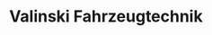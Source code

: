 ---
title: "Valinski Fahrzeugtechnik"
url: /heilbronn/valinski-fahrzeugtechnik/
shop: Autowerkstatt
---